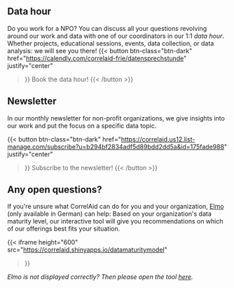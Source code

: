 ## Data hour
Do you work for a NPO? You can discuss all your questions revolving around our work and data with one of our coordinators in our 1:1 *data hour*. Whether projects, educational sessions, events, data collection, or data analysis: we will see you there!
{{< button 
    btn-class="btn-dark"
    href="https://calendly.com/correlaid-frie/datensprechstunde"
    justify="center"
>}}
Book the data hour!
{{< /button >}}

## Newsletter

In our monthly newsletter for non-profit organizations, we give insights into our work and put the focus on a specific data topic.

{{< button 
    btn-class="btn-dark"
    href="https://correlaid.us12.list-manage.com/subscribe?u=b294bf2834adf5d89bdd2dd5a&id=175fade988"
    justify="center"
>}}
Subscribe to the newsletter!
{{< /button >}}

## Any open questions?
If you're unsure what CorrelAid can do for you and your organization, [Elmo](https://correlaid.shinyapps.io/datamaturitymodel/) (only available in German) can help: Based on your organization's data maturity level, our interactive tool will give you recommendations on which of our offerings best fits your situation.

{{< iframe 
    height="600"
    src="https://correlaid.shinyapps.io/datamaturitymodel"
>}}

_Elmo is not displayed correctly? Then please open the tool [here](https://correlaid.shinyapps.io/datamaturitymodel)._